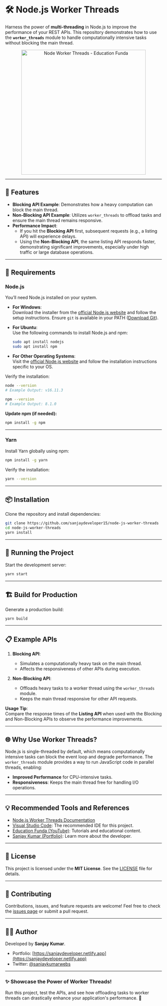# **🛠️ Node.js Worker Threads**

Harness the power of **multi-threading** in Node.js to improve the performance of your REST APIs. This repository demonstrates how to use the **`worker_threads`** module to handle computationally intensive tasks without blocking the main thread.

<p align="center">
  <img src="https://i.ibb.co/SxjKbtF/education-funda-node-js-logo.png" alt="Node Worker Threads - Education Funda" width="400"/>
</p>

---

## **🚀 Features**

- **Blocking API Example**: Demonstrates how a heavy computation can block the main thread.
- **Non-Blocking API Example**: Utilizes `worker_threads` to offload tasks and ensure the main thread remains responsive.
- **Performance Impact**:
  - If you hit the **Blocking API** first, subsequent requests (e.g., a listing API) will experience delays.
  - Using the **Non-Blocking API**, the same listing API responds faster, demonstrating significant improvements, especially under high traffic or large database operations.

---

## **🔧 Requirements**

### **Node.js**
You’ll need Node.js installed on your system.

- **For Windows**:  
  Download the installer from the [official Node.js website](https://nodejs.org/) and follow the setup instructions. Ensure `git` is available in your PATH ([Download Git](https://git-scm.com/)).

- **For Ubuntu**:  
  Use the following commands to install Node.js and npm:
  ```bash
  sudo apt install nodejs
  sudo apt install npm
  ```

- **For Other Operating Systems**:  
  Visit the [official Node.js website](https://nodejs.org/) and follow the installation instructions specific to your OS.

Verify the installation:
```bash
node --version
# Example Output: v16.11.3

npm --version
# Example Output: 8.1.0
```

**Update npm (if needed):**
```bash
npm install -g npm
```

---

### **Yarn**
Install Yarn globally using npm:
```bash
npm install -g yarn
```

Verify the installation:
```bash
yarn --version
```

---

## **📦 Installation**

Clone the repository and install dependencies:
```bash
git clone https://github.com/sanjaydeveloper15/node-js-worker-threads
cd node-js-worker-threads
yarn install
```

---

## **🚀 Running the Project**

Start the development server:
```bash
yarn start
```

---

## **🏗️ Build for Production**

Generate a production build:
```bash
yarn build
```

---

## **📋 Example APIs**

1. **Blocking API**:
   - Simulates a computationally heavy task on the main thread.
   - Affects the responsiveness of other APIs during execution.

2. **Non-Blocking API**:
   - Offloads heavy tasks to a worker thread using the `worker_threads` module.
   - Keeps the main thread responsive for other API requests.

**Usage Tip**:  
Compare the response times of the **Listing API** when used with the Blocking and Non-Blocking APIs to observe the performance improvements.

---

## **🌐 Why Use Worker Threads?**

Node.js is single-threaded by default, which means computationally intensive tasks can block the event loop and degrade performance. The `worker_threads` module provides a way to run JavaScript code in parallel threads, enabling:
- **Improved Performance** for CPU-intensive tasks.
- **Responsiveness**: Keeps the main thread free for handling I/O operations.

---

## **💡 Recommended Tools and References**

- [Node.js Worker Threads Documentation](https://nodejs.org/api/worker_threads.html)
- [Visual Studio Code](https://code.visualstudio.com/): The recommended IDE for this project.
- [Education Funda (YouTube)](https://www.youtube.com/@EducationFundaIndia): Tutorials and educational content.
- [Sanjay Kumar (Portfolio)](https://sanjaydeveloper.netlify.app/): Learn more about the developer.

---

## **📄 License**

This project is licensed under the **MIT License**. See the [LICENSE](./LICENSE) file for details.

---

## **🤝 Contributing**

Contributions, issues, and feature requests are welcome! Feel free to check the [issues page](https://github.com/YOUR_USERNAME/PROJECT_TITLE/issues) or submit a pull request.

---

## **👨‍💻 Author**

Developed by **Sanjay Kumar**.  
- Portfolio: [https://sanjaydeveloper.netlify.app](https://sanjaydeveloper.netlify.app)  
- Twitter: [@sanjaykumarwebs](https://twitter.com/sanjaykumarwebs)

---

### **✨ Showcase the Power of Worker Threads!**
Run this project, test the APIs, and see how offloading tasks to worker threads can drastically enhance your application's performance. 🚀
